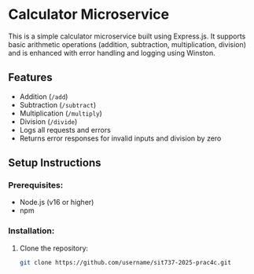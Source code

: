 # Calculator Microservice

This is a simple calculator microservice built using Express.js. It supports basic arithmetic operations (addition, subtraction, multiplication, division) and is enhanced with error handling and logging using Winston.

## Features
- Addition (`/add`)
- Subtraction (`/subtract`)
- Multiplication (`/multiply`)
- Division (`/divide`)
- Logs all requests and errors
- Returns error responses for invalid inputs and division by zero

## Setup Instructions

### Prerequisites:
- Node.js (v16 or higher)
- npm

### Installation:
1. Clone the repository:
   ```bash
   git clone https://github.com/username/sit737-2025-prac4c.git
